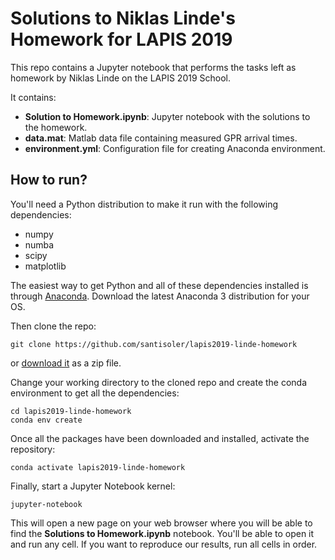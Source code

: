 # Solutions to Niklas Linde's Homework for LAPIS 2019

This repo contains a Jupyter notebook that performs the tasks left as homework by Niklas
Linde on the LAPIS 2019 School.

It contains:

- **Solution to Homework.ipynb**: Jupyter notebook with the solutions to the homework.
- **data.mat**: Matlab data file containing measured GPR arrival times.
- **environment.yml**: Configuration file for creating Anaconda environment.

## How to run?

You'll need a Python distribution to make it run with the following dependencies:
- numpy
- numba
- scipy
- matplotlib

The easiest way to get Python and all of these dependencies installed is through
[Anaconda](https://www.anaconda.com/).
Download the latest Anaconda 3 distribution for your OS.

Then clone the repo:

```
git clone https://github.com/santisoler/lapis2019-linde-homework
```

or
[download it](https://github.com/santisoler/lapis2019-linde-homework/archive/master.zip)
as a zip file.

Change your working directory to the cloned repo and create the conda environment to get
all the dependencies:
```
cd lapis2019-linde-homework
conda env create
```

Once all the packages have been downloaded and installed, activate the repository:
```
conda activate lapis2019-linde-homework
```

Finally, start a Jupyter Notebook kernel:
```
jupyter-notebook
```
This will open a new page on your web browser where you will be able to find the
**Solutions to Homework.ipynb** notebook.
You'll be able to open it and run any cell.
If you want to reproduce our results, run all cells in order.
